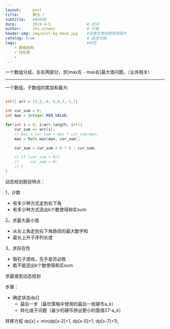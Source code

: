 ```yaml
---
layout:     post
title:      算法 / 
subtitle:   #副标题
date:       2019-4-5 				# 时间
author:     zhu.xinwei 		    	# 作者
header-img: img/post-bg-desk.jpg	#这篇文章标题背景图片
catalog: true 						# 是否归档
tags:								#标签
    - 数据结构
    - 线性表
    - 
---
```



一个数组分成，左右两部分，求|max左 - max右|最大值问题。（业务相关）


___
一个数组，子数组的累加和最大:

```java

int[] arr = {3,2,-4,-5,6,3,-1,7}

int cur_sum = 0;
int max = Integer.MIN_VALUE;

for(int i = 0; i<arr.length; i++){
    cur_sum += arr[i];
    // max = cur_sum > max ? cur_sum:max;
    max = Math.max(max, cur_sum);

    cur_sum = cur_sum < 0 ? 0 : cur_sum;

    // if (cur_sum < 0){
    //     cur_sum = 0;
    // }
}

```

动态规划题目特点：

1，计数
- 有多少种方式走到右下角
- 有多少种方式选出k个数使得和实sum

2，求最大最小值
- 从左上角走到右下角路径的最大数字和
- 最长上升子序列长度

3，求存在性
- 取石子游戏，先手是否必胜
- 能不能选出k个数使得和实sum


求最值型动态规划

步骤：

- 确定状态dp[]
    - 最后一步（最优策略中使用的最后一枚硬币a_k）
    - 转化成子问题（最少的硬币拼出更小的面值27-a_k）


    
转移方程 dp[x] = min(dp[x-2]+1, dp[x-5]+1, dp[x-7]+1);

